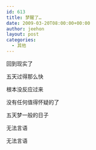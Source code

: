 ```yaml
---
id: 613
title: 梦醒了…
date: 2009-03-20T08:00:00+00:00
author: jeehon
layout: post
categories:
  - 其他
---
```

回到现实了
  
五天过得那么快
  
根本没反应过来
  
没有任何值得怀疑的了
  
五天梦一般的日子
  
无法言语
  
无法言语